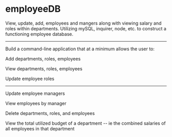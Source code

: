 # employeeDB

View, update, add, employees and mangers along with viewing salary and roles within departments. Utilizing mySQL, inquirer, node, etc. to construct a functioning employee database.

---

Build a command-line application that at a minimum allows the user to:

Add departments, roles, employees

View departments, roles, employees

Update employee roles

---

Update employee managers

View employees by manager

Delete departments, roles, and employees

View the total utilized budget of a department -- ie the combined salaries of all employees in that department
